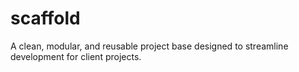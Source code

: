 # scaffold
A clean, modular, and reusable project base designed to streamline development for client projects.
